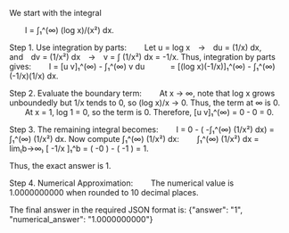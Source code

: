 We start with the integral

  I = ∫₁^(∞) (log x)/(x²) dx.

Step 1. Use integration by parts:
  Let u = log x → du = (1/x) dx,
  and dv = (1/x²) dx → v = ∫ (1/x²) dx = -1/x.
Thus, integration by parts gives:
  I = [u v]₁^(∞) - ∫₁^(∞) v du
   = [(log x)(-1/x)]₁^(∞) - ∫₁^(∞)(-1/x)(1/x) dx.

Step 2. Evaluate the boundary term:
  At x → ∞, note that log x grows unboundedly but 1/x tends to 0, so (log x)/x → 0. Thus, the term at ∞ is 0.
  At x = 1, log 1 = 0, so the term is 0.
Therefore, [u v]₁^(∞) = 0 - 0 = 0.

Step 3. The remaining integral becomes:
  I = 0 - ( -∫₁^(∞) (1/x²) dx) = ∫₁^(∞) (1/x²) dx.
Now compute ∫₁^(∞) (1/x²) dx:
  ∫₁^(∞) (1/x²) dx = lim₍b→∞₎ [ -1/x ]₁^b = ( -0 ) - ( -1 ) = 1.

Thus, the exact answer is 1.

Step 4. Numerical Approximation:
  The numerical value is 1.0000000000 when rounded to 10 decimal places.

The final answer in the required JSON format is:
{"answer": "1", "numerical_answer": "1.0000000000"}